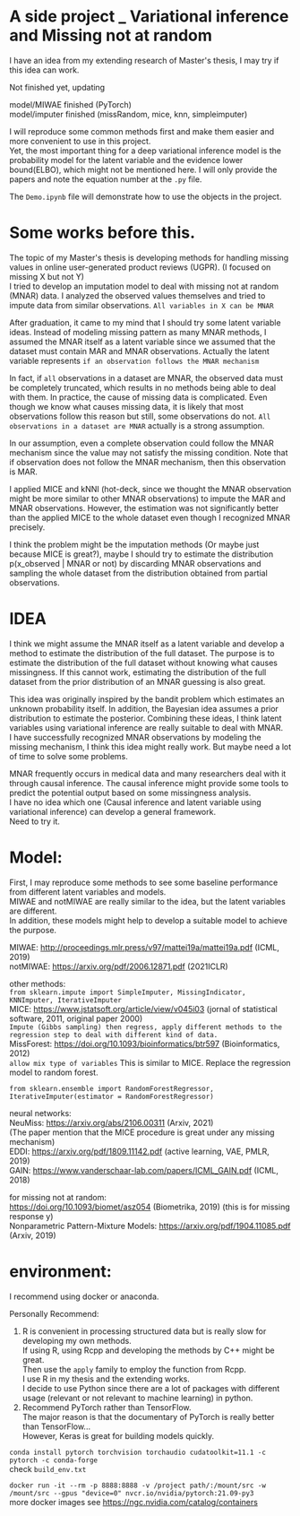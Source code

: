 # A side project _ Variational inference and Missing not at random

 I have an idea from my extending research of Master's thesis, I may try if this idea can work.  

 Not finished yet, updating  

 model/MIWAE finished (PyTorch)  
 model/imputer finished (missRandom, mice, knn, simpleimputer)  

I will reproduce some common methods first and make them easier and more convenient to use in this project.   
Yet, the most important thing for a deep variational inference model is the probability model for the latent variable and the evidence lower bound(ELBO), which might not be mentioned here. I will only provide the papers and note the equation number at the `.py` file.  

The `Demo.ipynb` file will demonstrate how to use the objects in the project.  

# Some works before this.
 The topic of my Master's thesis is developing methods for handling missing values in online user-generated product reviews (UGPR). (I focused on missing X but not Y)  
 I tried to develop an imputation model to deal with missing not at random (MNAR) data. I analyzed the observed values themselves and tried to impute data from similar observations. `All variables in X can be MNAR`  

 After graduation, it came to my mind that I should try some latent variable ideas.
 Instead of modeling missing pattern as many MNAR methods, I assumed the MNAR itself as a latent variable since we assumed that the dataset must contain MAR and MNAR observations. Actually the latent variable represents `if an observation follows the MNAR mechanism`  

 In fact, if `all` observations in a dataset are MNAR, the observed data must be completely truncated, which results in no methods being able to deal with them. In practice, the cause of missing data is complicated. Even though we know what causes missing data, it is likely that most observations follow this reason but still, some observations do not. `All observations in a dataset are MNAR` actually is a strong assumption.  

 In our assumption, even a complete observation could follow the MNAR mechanism since the value may not satisfy the missing condition.
 Note that if observation does not follow the MNAR mechanism, then this observation is MAR.  

 I applied MICE and kNNI (hot-deck, since we thought the MNAR observation might be more similar to other MNAR observations) to impute the MAR and MNAR observations. However, the estimation was not significantly better than the applied MICE to the whole dataset even though I recognized MNAR precisely.  
 
 I think the problem might be the imputation methods (Or maybe just because MICE is great?), maybe I should try to estimate the distribution p(x_observed | MNAR or not) by discarding MNAR observations and sampling the whole dataset from the distribution obtained from partial observations.  

 # IDEA
 I think we might assume the MNAR itself as a latent variable and develop a method to estimate the distribution of the full dataset. The purpose is to estimate the distribution of the full dataset without knowing what causes missingness. If this cannot work, estimating the distribution of the full dataset from the prior distribution of an MNAR guessing is also great.  

 This idea was originally inspired by the bandit problem which estimates an unknown probability itself. In addition, the Bayesian idea assumes a prior distribution to estimate the posterior. Combining these ideas, I think latent variables using variational inference are really suitable to deal with MNAR.  
 I have successfully recognized MNAR observations by modeling the missing mechanism, I think this idea might really work. But maybe need a lot of time to solve some problems.  

 MNAR frequently occurs in medical data and many researchers deal with it through causal inference. The causal inference might provide some tools to predict the potential output based on some missingness analysis.   
 I have no idea which one (Causal inference and latent variable using variational inference) can develop a general framework.  
 Need to try it.  

 # Model:
 First, I may reproduce some methods to see some baseline performance from different latent variables and models.  
 MIWAE and notMIWAE are really similar to the idea, but the latent variables are different.  
 In addition, these models might help to develop a suitable model to achieve the purpose.  

 MIWAE: http://proceedings.mlr.press/v97/mattei19a/mattei19a.pdf (ICML, 2019)  
 notMIWAE: https://arxiv.org/pdf/2006.12871.pdf (2021ICLR)  
   
 other methods:  
 `from sklearn.impute import SimpleImputer, MissingIndicator, KNNImputer, IterativeImputer`  
  MICE: https://www.jstatsoft.org/article/view/v045i03 (jornal of statistical software, 2011, original paper 2000)  
 `Impute (Gibbs sampling) then regress, apply different methods to the regression step to deal with different kind of data.`  
 MissForest: https://doi.org/10.1093/bioinformatics/btr597 (Bioinformatics, 2012)  
 `allow mix type of variables` This is similar to MICE. Replace the regression model to random forest.  

 `from sklearn.ensemble import RandomForestRegressor, IterativeImputer(estimator = RandomForestRegressor)`  

 neural networks:   
 NeuMiss: https://arxiv.org/abs/2106.00311 (Arxiv, 2021)  
      (The paper mention that the MICE procedure is great under any missing mechanism)  
 EDDI: https://arxiv.org/pdf/1809.11142.pdf (active learning, VAE,  PMLR, 2019)  
 GAIN: https://www.vanderschaar-lab.com/papers/ICML_GAIN.pdf (ICML, 2018)  
   
 for missing not at random:  
 https://doi.org/10.1093/biomet/asz054 (Biometrika, 2019) (this is for missing response y)  
 Nonparametric Pattern-Mixture Models: https://arxiv.org/pdf/1904.11085.pdf (Arxiv, 2019)  

 # environment:
 I recommend using docker or anaconda.  
 
 Personally Recommend:  
 1. R is convenient in processing structured data but is really slow for developing my own methods.  
    If using R, using Rcpp and developing the methods by C++ might be great.  
    Then use the `apply` family to employ the function from Rcpp.  
    I use R in my thesis and the extending works.  
    I decide to use Python since there are a lot of packages with different usage (relevant or not relevant to machine learning) in python. 
 2. Recommend PyTorch rather than TensorFlow.  
    The major reason is that the documentary of PyTorch is really better than TensorFlow...  
    However, Keras is great for building models quickly.  
    
`conda install pytorch torchvision torchaudio cudatoolkit=11.1 -c pytorch -c conda-forge`  
check `build_env.txt`

`docker run -it --rm -p 8888:8888 -v /project path/:/mount/src -w /mount/src --gpus "device=0" nvcr.io/nvidia/pytorch:21.09-py3`  
more docker images see https://ngc.nvidia.com/catalog/containers



